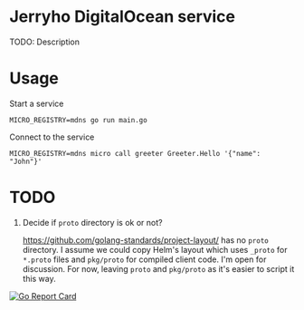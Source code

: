 Jerryho DigitalOcean service
============================

TODO: Description

# Usage

Start a service

```
MICRO_REGISTRY=mdns go run main.go
```

Connect to the service

```
MICRO_REGISTRY=mdns micro call greeter Greeter.Hello '{"name": "John"}'
```

# TODO

1. Decide if `proto` directory is ok or not?

    https://github.com/golang-standards/project-layout/ has no `proto` directory.
    I assume we could copy Helm's layout which uses `_proto` for `*.proto` files and `pkg/proto` for compiled client code.
    I'm open for discussion. For now, leaving `proto` and `pkg/proto` as it's easier to script it this way.


[![Go Report Card](https://goreportcard.com/badge/github.com/jerryhoio/digitalocean?style=flat-square)](https://goreportcard.com/report/github.com/jerryhoio/digitalocean)
